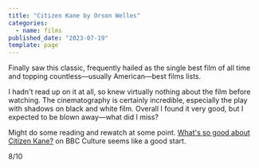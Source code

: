 ```yaml
---
title: "Citizen Kane by Orson Welles"
categories:
  - name: films
published_date: "2023-07-19"
template: page
---
```


Finally saw this classic, frequently hailed as the single best film of all time and topping countless—usually American—best films lists.

I hadn't read up on it at all, so knew virtually nothing about the film before watching. The cinematography is certainly incredible, especially the play with shadows on black and white film. Overall I found it very good, but I expected to be blown away—what did I miss?

Might do some reading and rewatch at some point. [What's so good about Citizen Kane?](https://www.bbc.com/culture/article/20150720-whats-so-good-about-citizen-kane) on BBC Culture seems like a good start.

8/10
